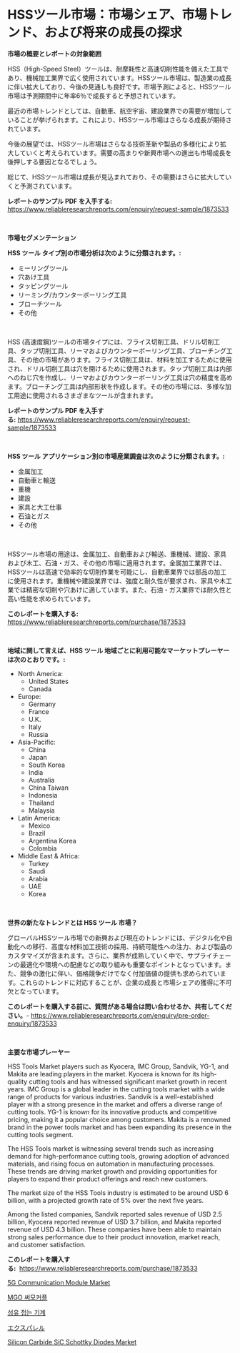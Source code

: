 <p><h1>HSSツール市場：市場シェア、市場トレンド、および将来の成長の探求</h1></p><p><strong>市場の概要とレポートの対象範囲</strong></p>
<p><p>HSS（High-Speed Steel）ツールは、耐摩耗性と高速切削性能を備えた工具であり、機械加工業界で広く使用されています。HSSツール市場は、製造業の成長に伴い拡大しており、今後の見通しも良好です。市場予測によると、HSSツール市場は予測期間中に年率6％で成長すると予想されています。</p><p>最近の市場トレンドとしては、自動車、航空宇宙、建設業界での需要が増加していることが挙げられます。これにより、HSSツール市場はさらなる成長が期待されています。</p><p>今後の展望では、HSSツール市場はさらなる技術革新や製品の多様化により拡大していくと考えられています。需要の高まりや新興市場への進出も市場成長を後押しする要因となるでしょう。</p><p>総じて、HSSツール市場は成長が見込まれており、その需要はさらに拡大していくと予測されています。</p></p>
<p><strong>レポートのサンプル PDF を入手する:</strong> <a href="https://www.reliableresearchreports.com/enquiry/request-sample/1873533">https://www.reliableresearchreports.com/enquiry/request-sample/1873533</a></p>
<p>&nbsp;</p>
<p><strong>市場セグメンテーション</strong></p>
<p><strong>HSS ツール タイプ別の市場分析は次のように分類されます。:</strong></p>
<p><ul><li>ミーリングツール</li><li>穴あけ工具</li><li>タッピングツール</li><li>リーミング/カウンターボーリング工具</li><li>ブローチツール</li><li>その他</li></ul></p>
<p>&nbsp;</p>
<p><p>HSS (高速度鋼)ツールの市場タイプには、フライス切削工具、ドリル切削工具、タップ切削工具、リーマおよびカウンターボーリング工具、ブローチング工具、その他の市場があります。フライス切削工具は、材料を加工するために使用され、ドリル切削工具は穴を開けるために使用されます。タップ切削工具は内部へのねじ穴を作成し、リーマおよびカウンターボーリング工具は穴の精度を高めます。ブローチング工具は内部形状を作成します。その他の市場には、多様な加工用途に使用されるさまざまなツールが含まれます。</p></p>
<p><strong>レポートのサンプル PDF を入手する:</strong>&nbsp;<a href="https://www.reliableresearchreports.com/enquiry/request-sample/1873533">https://www.reliableresearchreports.com/enquiry/request-sample/1873533</a></p>
<p>&nbsp;</p>
<p><strong> HSS ツール アプリケーション別の市場産業調査は次のように分類されます。:</strong></p>
<p><ul><li>金属加工</li><li>自動車と輸送</li><li>重機</li><li>建設</li><li>家具と大工仕事</li><li>石油とガス</li><li>その他</li></ul></p>
<p>&nbsp;</p>
<p><p>HSSツール市場の用途は、金属加工、自動車および輸送、重機械、建設、家具および木工、石油・ガス、その他の市場に適用されます。金属加工業界では、HSSツールは高速で効率的な切削作業を可能にし、自動車業界では部品の加工に使用されます。重機械や建設業界では、強度と耐久性が要求され、家具や木工業では精密な切削や穴あけに適しています。また、石油・ガス業界では耐久性と高い性能を求められています。</p></p>
<p><strong>このレポートを購入する:</strong>&nbsp; <a href="https://www.reliableresearchreports.com/purchase/1873533">https://www.reliableresearchreports.com/purchase/1873533</a></p>
<p>&nbsp;</p>
<p><strong>地域に関して言えば、HSS ツール 地域ごとに利用可能なマーケットプレーヤーは次のとおりです。:</strong></p>
<p><ul>
    <li>
        North America:
        <ul>
            <li>United States</li>
            <li>Canada</li>
        </ul>
    </li>
    <li>
        Europe:
        <ul>
            <li>Germany</li>
            <li>France</li>
            <li>U.K.</li>
            <li>Italy</li>
            <li>Russia</li>
        </ul>
    </li>
    <li>
        Asia-Pacific:
        <ul>
            <li>China</li>
            <li>Japan</li>
            <li>South Korea</li>
            <li>India</li>
            <li>Australia</li>
            <li>China Taiwan</li>
            <li>Indonesia</li>
            <li>Thailand</li>
            <li>Malaysia</li>
        </ul>
    </li>
    <li>
        Latin America:
        <ul>
            <li>Mexico</li>
            <li>Brazil</li>
            <li>Argentina Korea</li>
            <li>Colombia</li>
        </ul>
    </li>
    <li>
        Middle East & Africa:
        <ul>
            <li>Turkey</li>
            <li>Saudi</li>
            <li>Arabia</li>
            <li>UAE</li>
            <li>Korea</li>
        </ul>
    </li>
    </ul></p>
<p>&nbsp;</p>
<p><strong>世界の新たなトレンドとは HSS ツール 市場？</strong></p>
<p><p>グローバルHSSツール市場での新興および現在のトレンドには、デジタル化や自動化への移行、高度な材料加工技術の採用、持続可能性への注力、および製品のカスタマイズが含まれます。さらに、業界が成熟していく中で、サプライチェーンの最適化や環境への配慮などの取り組みも重要なポイントとなっています。また、競争の激化に伴い、価格競争だけでなく付加価値の提供も求められています。これらのトレンドに対応することが、企業の成長と市場シェアの獲得に不可欠となっています。</p></p>
<p><strong>このレポートを購入する前に、質問がある場合は問い合わせるか、共有してください。</strong>- <a href="https://www.reliableresearchreports.com/enquiry/pre-order-enquiry/1873533">https://www.reliableresearchreports.com/enquiry/pre-order-enquiry/1873533</a></p>
<p>&nbsp;</p>
<p><strong>主要な市場プレーヤー</strong></p>
<p><p>HSS Tools Market players such as Kyocera, IMC Group, Sandvik, YG-1, and Makita are leading players in the market. Kyocera is known for its high-quality cutting tools and has witnessed significant market growth in recent years. IMC Group is a global leader in the cutting tools market with a wide range of products for various industries. Sandvik is a well-established player with a strong presence in the market and offers a diverse range of cutting tools. YG-1 is known for its innovative products and competitive pricing, making it a popular choice among customers. Makita is a renowned brand in the power tools market and has been expanding its presence in the cutting tools segment.</p><p>The HSS Tools market is witnessing several trends such as increasing demand for high-performance cutting tools, growing adoption of advanced materials, and rising focus on automation in manufacturing processes. These trends are driving market growth and providing opportunities for players to expand their product offerings and reach new customers.</p><p>The market size of the HSS Tools industry is estimated to be around USD 6 billion, with a projected growth rate of 5% over the next five years. </p><p>Among the listed companies, Sandvik reported sales revenue of USD 2.5 billion, Kyocera reported revenue of USD 3.7 billion, and Makita reported revenue of USD 4.3 billion. These companies have been able to maintain strong sales performance due to their product innovation, market reach, and customer satisfaction.</p></p>
<p><strong>このレポートを購入する:</strong>&nbsp;&nbsp;<a href="https://www.reliableresearchreports.com/purchase/1873533">https://www.reliableresearchreports.com/purchase/1873533</a></p>
<p><p><a href="https://view.publitas.com/reportprime-1/5g-communication-module-market-analysis-examines-its-scope-on-growth-opportunities-and-forecasted-trends-spanning-from-2024-to-2031/">5G Communication Module Market</a></p><p><a href="https://medium.com/@vlcostes/mgo-%EC%97%B4%EC%A0%84%EB%8C%80-%EC%8B%9C%EC%9E%A5-2031%EB%85%84%EA%B9%8C%EC%A7%80-%EC%84%B1%EA%B3%B5%EC%A0%81%EC%9D%B8-%EB%B9%84%EC%A6%88%EB%8B%88%EC%8A%A4-%EC%A0%84%EB%9E%B5%EC%9D%98-%ED%95%B5%EC%8B%AC-a7ee3f0d4ff8">MGO 써모커플</a></p><p><a href="https://github.com/vs019sa3m8x/Market-Research-Report-List-1/blob/main/77053652323.md">섬유 접는 기계</a></p><p><a href="https://medium.com/@cielostamm/2024%E5%B9%B4%E3%81%8B%E3%82%892031%E5%B9%B4%E3%81%BE%E3%81%A7%E3%81%AE%E3%82%A8%E3%82%AF%E3%82%B9%E3%83%91%E3%83%AC%E3%83%AB%E5%B8%82%E5%A0%B4%E5%88%86%E6%9E%90%E3%81%A8%E3%82%B5%E3%82%A4%E3%82%BA%E4%BA%88%E6%B8%AC-db9f5bfdef1e">エクスパレル</a></p><p><a href="https://issuu.com/reportprime-2/docs/silicon-carbide-sic-schottky-diodes-market-size-20">Silicon Carbide SiC Schottky Diodes Market</a></p></p>
